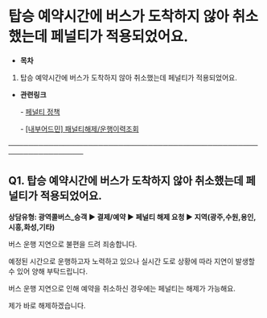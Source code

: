 # 탑승 예약시간에 버스가 도착하지 않아 취소했는데 페널티가 적용되었어요.

* **목차**

1. 탑승 예약시간에 버스가 도착하지 않아 취소했는데 페널티가 적용되었어요.

* **관련링크**

      - [페널티 정책](https://kakaomobilitysupport.zendesk.com/hc/ko/articles/33271902747033-%EC%98%88%EC%95%BD%EC%B7%A8%EC%86%8C-%EB%B0%8F-%EB%AF%B8%ED%83%91%EC%8A%B9-%ED%8E%98%EB%84%90%ED%8B%B0-%ED%8E%98%EB%84%90%ED%8B%B0-%EB%88%84%EC%A0%81%EC%98%88%EC%8B%9C)

      - [[내부어드민] 패널티해제/운행이력조회](https://kakaomobilitysupport.zendesk.com/hc/ko/articles/33360732288921)

─────────────────────────────────────────────────────────────────

**Q1. 탑승 예약시간에 버스가 도착하지 않아 취소했는데 페널티가 적용되었어요.**
-----------------------------------------------

**상담유형: 광역콜버스\_승객 ▶ 결제/예약 ▶ 페널티 해제 요청 ▶ 지역(광주,수원,용인,시흥,화성,기타)**

버스 운행 지연으로 불편을 드려 죄송합니다.

예정된 시간으로 운행하고자 노력하고 있으나 실시간 도로 상황에 따라 지연이 발생할 수 있어 양해 부탁드립니다.

버스 운행 지연으로 인해 예약을 취소하신 경우에는 페널티는 해제가 가능해요.

제가 바로 해제하겠습니다.